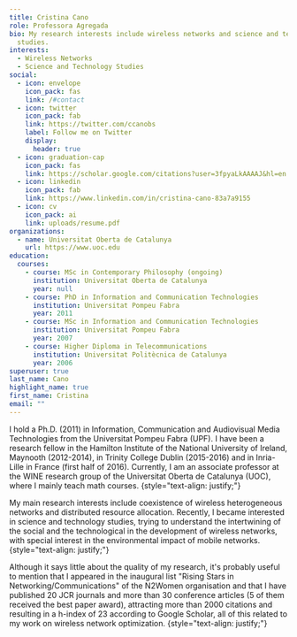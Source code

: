 ```yaml
---
title: Cristina Cano
role: Professora Agregada
bio: My research interests include wireless networks and science and technology
  studies.
interests:
  - Wireless Networks
  - Science and Technology Studies
social:
  - icon: envelope
    icon_pack: fas
    link: /#contact
  - icon: twitter
    icon_pack: fab
    link: https://twitter.com/ccanobs
    label: Follow me on Twitter
    display:
      header: true
  - icon: graduation-cap
    icon_pack: fas
    link: https://scholar.google.com/citations?user=3fpyaLkAAAAJ&hl=en
  - icon: linkedin
    icon_pack: fab
    link: https://www.linkedin.com/in/cristina-cano-83a7a9155
  - icon: cv
    icon_pack: ai
    link: uploads/resume.pdf
organizations:
  - name: Universitat Oberta de Catalunya
    url: https://www.uoc.edu
education:
  courses:
    - course: MSc in Contemporary Philosophy (ongoing)
      institution: Universitat Oberta de Catalunya
      year: null
    - course: PhD in Information and Communication Technologies
      institution: Universitat Pompeu Fabra
      year: 2011
    - course: MSc in Information and Communication Technologies
      institution: Universitat Pompeu Fabra
      year: 2007
    - course: Higher Diploma in Telecommunications
      institution: Universitat Politècnica de Catalunya
      year: 2006
superuser: true
last_name: Cano
highlight_name: true
first_name: Cristina
email: ""
---
```

I hold a Ph.D. (2011) in Information, Communication and Audiovisual Media Technologies from the Universitat Pompeu Fabra (UPF). I have been a research fellow in the Hamilton Institute of the National University of Ireland, Maynooth (2012-2014), in Trinity College Dublin (2015-2016) and in Inria- Lille in France (first half of 2016). Currently, I am an associate professor at the WINE research group of the Universitat Oberta de Catalunya (UOC), where I mainly teach math courses. {style="text-align: justify;"}

My main research interests include coexistence of wireless heterogeneous networks and distributed resource allocation. Recently, I became interested in science and technology studies, trying to understand the intertwining of the social and the technological in the development of wireless networks, with special interest in the environmental impact of mobile networks.
{style="text-align: justify;"}

Although it says little about the quality of my research, it's probably useful to mention that I appeared in the inaugural list "Rising Stars in Networking/Communications" of the N2Women organisation and that I have published 20 JCR journals and more than 30 conference articles (5 of them received the best paper award), attracting more than 2000 citations and resulting in a h-index of 23 according to Google Scholar, all of this related to my work on wireless network optimization.
{style="text-align: justify;"}
